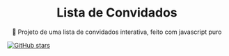 <h1 align="center">Lista de Convidados</h1>

<p align="center"> 📃 Projeto de uma lista de convidados interativa, feito com javascript puro </p>

[![GitHub stars](https://img.shields.io/github/stars/Naereen/StrapDown.js.svg?style=social&label=Star&maxAge=2592000)](https://github.com/joaoangnes/Lista-de-Convidados)
